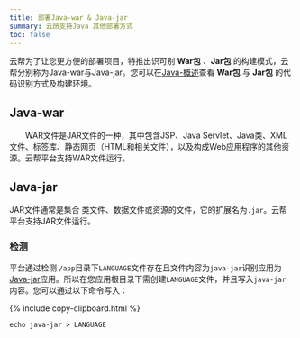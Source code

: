 ```yaml
---
title: 部署Java-war & Java-jar
summary: 云昂支持Java 其他部署方式
toc: false
---
```


云帮为了让您更方便的部署项目，特推出识可别 **War包** 、**Jar包** 的构建模式，云帮分别称为Java-war与Java-jar。您可以在[Java-概述](lang-java-overview.html)查看 **War包** 与 **Jar包** 的代码识别方式及构建环境。

## Java-war

&emsp;&emsp;WAR文件是JAR文件的一种，其中包含JSP、Java Servlet、Java类、XML文件、标签库、静态网页（HTML和相关文件），以及构成Web应用程序的其他资源。云帮平台支持WAR文件运行。

## Java-jar

JAR文件通常是集合 类文件、数据文件或资源的文件，它的扩展名为`.jar`。云帮平台支持JAR文件运行。

### **检测**

平台通过检测 `/app`目录下`LANGUAGE`文件存在且文件内容为`java-jar`识别应用为[Java-jar](user-lang-docs/java/lang-java-overview.html#jar)应用。所以在您应用根目录下需创建`LANGUAGE`文件，并且写入`java-jar`内容。您可以通过以下命令写入：

{% include copy-clipboard.html %}

```
echo java-jar > LANGUAGE
```


